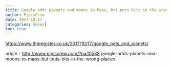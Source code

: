 ```yaml
---
title: Google adds planets and moons to Maps, but puts bits in the wrong places
author: PipisCrew
date: 2017-10-17
categories: [news]
toc: true
---
```


https://www.theregister.co.uk/2017/10/17/google_pets_and_planets/

origin - http://www.pipiscrew.com/?p=10538 google-adds-planets-and-moons-to-maps-but-puts-bits-in-the-wrong-places